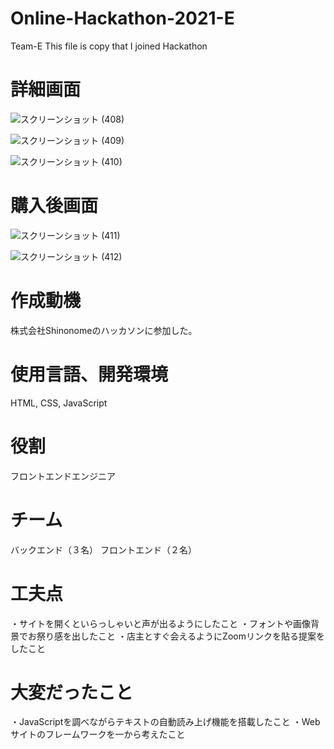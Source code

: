 # Online-Hackathon-2021-E
Team-E
This file is copy that I joined Hackathon

# 詳細画面
![スクリーンショット (408)](https://user-images.githubusercontent.com/73959158/169300595-5b247d69-f21d-4022-848c-294b161fdda2.png)

![スクリーンショット (409)](https://user-images.githubusercontent.com/73959158/169300612-e79c3cc3-ef78-4f41-b026-2d1891cccc5c.png)

![スクリーンショット (410)](https://user-images.githubusercontent.com/73959158/169300635-d96f52c7-d99c-4a0b-a542-a83e2fc0e648.png)

# 購入後画面
![スクリーンショット (411)](https://user-images.githubusercontent.com/73959158/169300652-b39515a3-d39b-468d-ac06-ba90ba711fc7.png)

![スクリーンショット (412)](https://user-images.githubusercontent.com/73959158/169300661-07f1240c-ccf0-4970-b7c6-9c3c3949f867.png)

# 作成動機
株式会社Shinonomeのハッカソンに参加した。
# 使用言語、開発環境
HTML, CSS, JavaScript
# 役割
フロントエンドエンジニア
# チーム
バックエンド（３名）
フロントエンド（２名）
# 工夫点
・サイトを開くといらっしゃいと声が出るようにしたこと
・フォントや画像背景でお祭り感を出したこと
・店主とすぐ会えるようにZoomリンクを貼る提案をしたこと
# 大変だったこと
・JavaScriptを調べながらテキストの自動読み上げ機能を搭載したこと
・Webサイトのフレームワークを一から考えたこと
